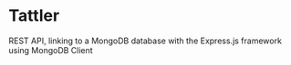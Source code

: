 # Tattler
REST API, linking to a MongoDB database with the Express.js framework using MongoDB Client
